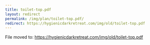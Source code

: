 ```yaml
---
title: toilet-top.pdf
layout: redirect
permalink: /img/plan/toilet-top.pdf/
redirect: https://hygienicdarkretreat.com/img/old/toilet-top.pdf
---
```


File moved to: <https://hygienicdarkretreat.com/img/old/toilet-top.pdf>

